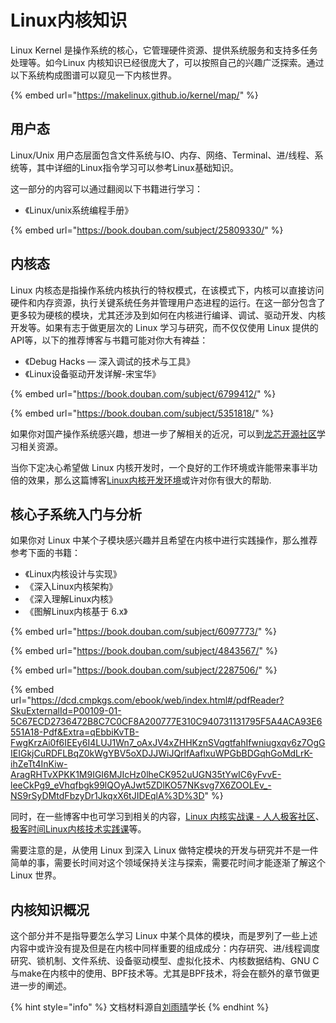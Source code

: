 # Linux内核知识

Linux Kernel 是操作系统的核心，它管理硬件资源、提供系统服务和支持多任务处理等。如今Linux 内核知识已经很庞大了，可以按照自己的兴趣广泛探索。通过以下系统构成图谱可以窥见一下内核世界。

{% embed url="https://makelinux.github.io/kernel/map/" %}

## 用户态

Linux/Unix 用户态层面包含文件系统与IO、内存、网络、Terminal、进/线程、系统等，其中详细的Linux指令学习可以参考Linux基础知识。

这一部分的内容可以通过翻阅以下书籍进行学习：

* 《Linux/unix系统编程手册》

{% embed url="https://book.douban.com/subject/25809330/" %}

## 内核态

Linux 内核态是指操作系统内核执行的特权模式，在该模式下，内核可以直接访问硬件和内存资源，执行关键系统任务并管理用户态进程的运行。在这一部分包含了更多较为硬核的模块，尤其还涉及到如何在内核进行编译、调试、驱动开发、内核开发等。如果有志于做更层次的 Linux 学习与研究，而不仅仅使用 Linux 提供的API等，以下的推荐博客与书籍可能对你大有裨益：

* 《Debug Hacks — 深入调试的技术与工具》
* 《Linux设备驱动开发详解-宋宝华》

{% embed url="https://book.douban.com/subject/6799412/" %}

{% embed url="https://book.douban.com/subject/5351818/" %}

如果你对国产操作系统感兴趣，想进一步了解相关的近况，可以到[龙芯开源社区](http://www.loongnix.cn/zh/)学习相关资源。

当你下定决心希望做 Linux 内核开发时，一个良好的工作环境或许能带来事半功倍的效果，那么这篇博客[Linux内核开发环境](https://mysummary.readthedocs.io/zh/latest/%E8%BD%AF%E4%BB%B6%E6%9E%84%E6%9E%B6%E8%AE%BE%E8%AE%A1/%E5%88%86%E4%BA%AB%E6%88%91%E7%9A%84Linux%E5%86%85%E6%A0%B8%E5%BC%80%E5%8F%91%E7%8E%AF%E5%A2%83.html)或许对你有很大的帮助.

## 核心子系统入门与分析

如果你对 Linux 中某个子模块感兴趣并且希望在内核中进行实践操作，那么推荐参考下面的书籍：

* 《Linux内核设计与实现》
* 《深入Linux内核架构》
* 《深入理解Linux内核》
* 《图解Linux内核基于 6.x》

{% embed url="https://book.douban.com/subject/6097773/" %}

{% embed url="https://book.douban.com/subject/4843567/" %}

{% embed url="https://book.douban.com/subject/2287506/" %}

{% embed url="https://dcd.cmpkgs.com/ebook/web/index.html#/pdfReader?SkuExternalId=P00109-01-5C67ECD2736472B8C7C0CF8A200777E310C940731131795F5A4ACA93E6551A18-Pdf&Extra=qEbbiKvTB-FwgKrzAi0f6IEEy6I4LUJ1Wn7_oAxJV4xZHHKznSVqgtfahIfwniugxqv6z7OgGIEIGkjCuRDFLBqZ0kWgYBV5oXDJJWiJQrlfAaflxuWPGbBDGqhGoMdLrK-ihZeTt4InKiw-AragRHTvXPKK1M9IGI6MJIcHz0lheCK952uUGN35tYwIC6yFvvE-leeCkPg9_eVhqfbgk99lQOyAJwt5ZDlKO57NKsvg7X6ZOOLEv_-NS9rSyDMtdFbzyDr1JkqxX6tJIDEqlA%3D%3D" %}

同时，在一些博客中也可学习到相关的内容，[Linux 内核实战课 - 人人极客社区](https://mp.weixin.qq.com/mp/appmsgalbum?__biz=MzIxMjE1MzU4OA==&action=getalbum&album_id=2683052151098802179&from_itemidx=1&from_msgid=2648934685&scene=173&count=3&nolastread=1#wechat_redirect)、[极客时间Linux内核技术实践课](https://time.geekbang.org/column/intro/100058001?utm_campaign=geektime_search&utm_content=geektime_search&utm_medium=geektime_search&utm_source=geektime_search&utm_term=geektime_search&tab=catalog)等。

需要注意的是，从使用 Linux 到深入 Linux 做特定模块的开发与研究并不是一件简单的事，需要长时间对这个领域保持关注与探索，需要花时间才能逐渐了解这个 Linux 世界。

## 内核知识概况

这个部分并不是指导要怎么学习 Linux 中某个具体的模块，而是罗列了一些上述内容中或许没有提及但是在内核中同样重要的组成成分：内存研究、进/线程调度研究、锁机制、文件系统、设备驱动模型、虚拟化技术、内核数据结构、GNU C与make在内核中的使用、BPF技术等。尤其是BPF技术，将会在额外的章节做更进一步的阐述。

{% hint style="info" %} 文档材料源自[刘雨晴](https://github.com/North-C)学长 {% endhint %}
